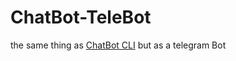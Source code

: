 # ChatBot-TeleBot
the same thing as [ChatBot CLI](https://github.com/FINN-2005/ChatBot-CLI) but as a telegram Bot

